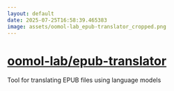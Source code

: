 ```yaml
---
layout: default
date: 2025-07-25T16:58:39.465383
image: assets/oomol-lab_epub-translator_cropped.png
---
```


# [oomol-lab/epub-translator](https://github.com/oomol-lab/epub-translator)

Tool for translating EPUB files using language models
